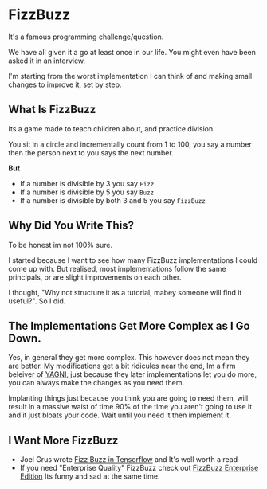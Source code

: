 # FizzBuzz

It's a famous programming challenge/question.

We have all given it a go at least once in our life.
You might even have been asked it in an interview.

I'm starting from the worst implementation I can think of and making small changes to improve it, set by step.

## What Is FizzBuzz
Its a game made to teach children about, and practice division.

You sit in a circle and incrementally count from 1 to 100, you say a number then the person next to you says the next number.

**But**
- If a number is divisible by 3 you say `Fizz`
- If a number is divisible by 5 you say `Buzz`
- If a number is divisible by both 3 and 5 you say `FizzBuzz`


## Why Did You Write This?
To be honest im not 100% sure.

I started because I want to see how many FizzBuzz implementations I could come up with.
But realised, most implementations follow the same principals, or are slight improvements on each other.

I thought, "Why not structure it as a tutorial, mabey someone will find it useful?". So I did.

## The Implementations Get More Complex as I Go Down.
Yes, in general they get more complex. This however does not mean they are better.
My modifications get a bit ridicules near the end, Im a firm beleiver of [YAGNI](https://en.wikipedia.org/wiki/You_aren%27t_gonna_need_it), just because they later implementations let you do more, you can always make the changes as you need them.

Implanting things just because you think you are going to need them, will result in a massive waist of time 90% of the time you aren't going to use it and it just bloats your code.
Wait until you need it then implement it.

## I Want More FizzBuzz
- Joel Grus wrote [Fizz Buzz in Tensorflow](tensorflow) and It's well worth a read
- If you need "Enterprise Quality" FizzBuzz check out [FizzBuzz Enterprise Edition](https://github.com/EnterpriseQualityCoding/FizzBuzzEnterpriseEdition) Its funny and sad at the same time.